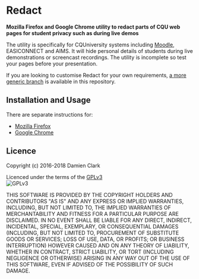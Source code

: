 # Redact

**Mozilla Firefox and Google Chrome utility to redact parts of CQU web pages for student privacy such as during live demos**

The utility is specifically for CQUniversity systems including [Moodle](https://moodle.org/), EASICONNECT and AIMS. It will hide personal details of students during live demonstrations or screencast recordings.  The utility is incomplete so test your pages before your presentation.

If you are looking to customise Redact for your own requirements, [a more generic branch](https://github.com/damoclark/Redact) is available in this repository. 

## Installation and Usage

There are separate instructions for:
- [Mozilla Firefox](Firefox-Installation-Instructions.md "Firefox Installation Instructions")
- [Google Chrome](Chrome-Installation-Instructions.md "Google Chrome Installation Instructions")

## Licence
Copyright (c) 2016-2018 Damien Clark<br/>

Licenced under the terms of the [GPLv3](https://www.gnu.org/licenses/gpl.txt)<br/>
![GPLv3](https://www.gnu.org/graphics/gplv3-127x51.png "GPLv3")

THIS SOFTWARE IS PROVIDED BY THE COPYRIGHT HOLDERS AND CONTRIBUTORS "AS IS" AND ANY EXPRESS OR IMPLIED WARRANTIES, INCLUDING, BUT NOT LIMITED TO, THE IMPLIED WARRANTIES OF MERCHANTABILITY AND FITNESS FOR A PARTICULAR PURPOSE ARE DISCLAIMED. IN NO EVENT SHALL <COPYRIGHT HOLDER> BE LIABLE FOR ANY DIRECT, INDIRECT, INCIDENTAL, SPECIAL, EXEMPLARY, OR CONSEQUENTIAL DAMAGES (INCLUDING, BUT NOT LIMITED TO, PROCUREMENT OF SUBSTITUTE GOODS OR SERVICES; LOSS OF USE, DATA, OR PROFITS; OR BUSINESS INTERRUPTION) HOWEVER CAUSED AND ON ANY THEORY OF LIABILITY, WHETHER IN CONTRACT, STRICT LIABILITY, OR TORT (INCLUDING NEGLIGENCE OR OTHERWISE) ARISING IN ANY WAY OUT OF THE USE OF THIS SOFTWARE, EVEN IF ADVISED OF THE POSSIBILITY OF SUCH DAMAGE. 